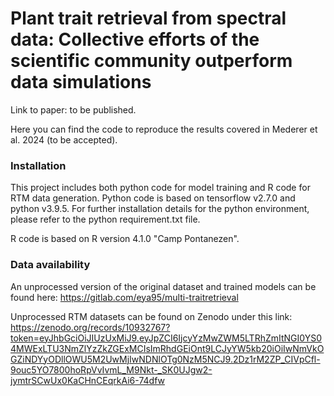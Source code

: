 # Plant trait retrieval from spectral data: Collective efforts of the scientific community outperform data simulations

Link to paper: to be published.

Here you can find the code to reproduce the results covered in Mederer et al. 2024 (to be accepted).

### Installation 
This project includes both python code for model training and R code for RTM data generation.
Python code is based on tensorflow v2.7.0 and python v3.9.5.
For further installation details for the python environment, please refer to the python requirement.txt file.

R code is based on R version 4.1.0 "Camp Pontanezen". 

### Data availability 
An unprocessed version of the original dataset and trained models can be found here: https://gitlab.com/eya95/multi-traitretrieval

Unprocessed RTM datasets can be found on Zenodo under this link: https://zenodo.org/records/10932767?token=eyJhbGciOiJIUzUxMiJ9.eyJpZCI6IjcyYzMwZWM5LTRhZmItNGI0YS04MWExLTU3NmZlYzZkZGExMCIsImRhdGEiOnt9LCJyYW5kb20iOiIwNmVkOGZiNDYyODllOWU5M2UwMjIwNDNlOTg0NzM5NCJ9.2Dz1rM2ZP_CIVpCfl-9ouc5YO7800hoRpVvIvmL_M9Nkt-_SK0UJgw2-jymtrSCwUx0KaCHnCEqrkAi6-74dfw
